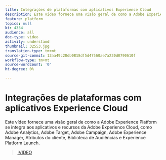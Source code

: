 ```yaml
---
title: Integrações de plataformas com aplicativos Experience Cloud
description: Este vídeo fornece uma visão geral de como a Adobe Experience Platform se integra aos aplicativos e recursos do Experience Cloud, como Adobe Analytics, Adobe Target, Adobe Campaign, Adobe Experience Manager, Atributos do cliente, Biblioteca de Audiências e Experience Platform Launch.
feature: platform
topics: null
kt: 4334
audience: all
doc-type: video
activity: understand
thumbnail: 32553.jpg
translation-type: tm+mt
source-git-commit: 13aa49c28db0818df5d47560ae7a220d0790610f
workflow-type: tm+mt
source-wordcount: '0'
ht-degree: 0%

---
```



# Integrações de plataformas com aplicativos Experience Cloud

Este vídeo fornece uma visão geral de como a Adobe Experience Platform se integra aos aplicativos e recursos da Adobe Experience Cloud, como Adobe Analytics, Adobe Target, Adobe Campaign, Adobe Experience Manager, Atributos do cliente, Biblioteca de Audiências e Experience Platform Launch.

>[!VIDEO](https://video.tv.adobe.com/v/32553?quality=12&learn=on)